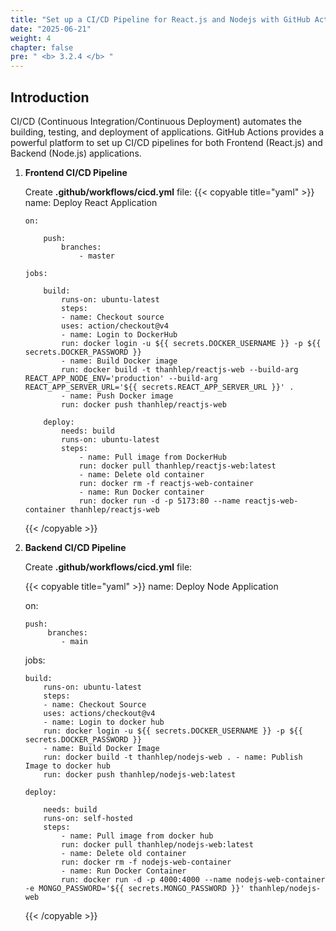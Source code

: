 ```yaml
---
title: "Set up a CI/CD Pipeline for React.js and Nodejs with GitHub Actions"
date: "2025-06-21"
weight: 4
chapter: false
pre: " <b> 3.2.4 </b> "
---
```


## Introduction

CI/CD (Continuous Integration/Continuous Deployment) automates the building, testing, and deployment of applications. GitHub Actions provides a powerful platform to set up CI/CD pipelines for both Frontend (React.js) and Backend (Node.js) applications.

1.  **Frontend CI/CD Pipeline**

    Create **.github/workflows/cicd.yml** file:
    {{< copyable title="yaml" >}}
    name: Deploy React Application

        on:

            push:
                branches:
                    - master

        jobs:

            build:
                runs-on: ubuntu-latest
                steps:
                - name: Checkout source
                uses: action/checkout@v4
                - name: Login to DockerHub
                run: docker login -u ${{ secrets.DOCKER_USERNAME }} -p ${{ secrets.DOCKER_PASSWORD }}
                - name: Build Docker image
                run: docker build -t thanhlep/reactjs-web --build-arg REACT_APP_NODE_ENV='production' --build-arg REACT_APP_SERVER_URL='${{ secrets.REACT_APP_SERVER_URL }}' .
                - name: Push Docker image
                run: docker push thanhlep/reactjs-web

            deploy:
                needs: build
                runs-on: ubuntu-latest
                steps:
                    - name: Pull image from DockerHub
                    run: docker pull thanhlep/reactjs-web:latest
                    - name: Delete old container
                    run: docker rm -f reactjs-web-container
                    - name: Run Docker container
                    run: docker run -d -p 5173:80 --name reactjs-web-container thanhlep/reactjs-web

    {{< /copyable >}}

2.  **Backend CI/CD Pipeline**

    Create **.github/workflows/cicd.yml** file:

    {{< copyable title="yaml" >}}
    name: Deploy Node Application

    on:

        push:
             branches:
                - main

    jobs:

        build:
            runs-on: ubuntu-latest
            steps:
            - name: Checkout Source
            uses: actions/checkout@v4
            - name: Login to docker hub
            run: docker login -u ${{ secrets.DOCKER_USERNAME }} -p ${{ secrets.DOCKER_PASSWORD }}
            - name: Build Docker Image
            run: docker build -t thanhlep/nodejs-web . - name: Publish Image to docker hub
            run: docker push thanhlep/nodejs-web:latest

        deploy:

            needs: build
            runs-on: self-hosted
            steps:
                - name: Pull image from docker hub
                run: docker pull thanhlep/nodejs-web:latest
                - name: Delete old container
                run: docker rm -f nodejs-web-container
                - name: Run Docker Container
                run: docker run -d -p 4000:4000 --name nodejs-web-container -e MONGO_PASSWORD='${{ secrets.MONGO_PASSWORD }}' thanhlep/nodejs-web

    {{< /copyable >}}
